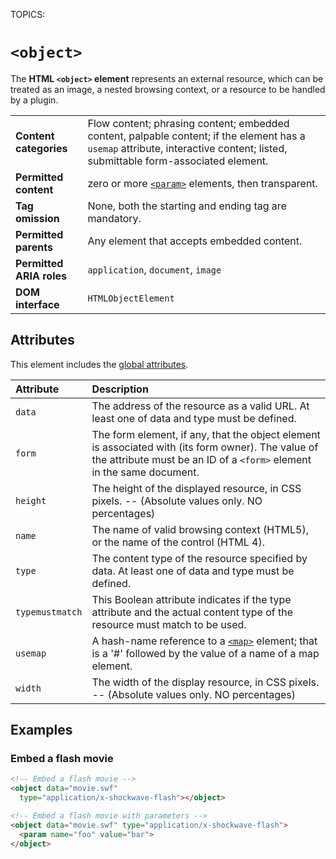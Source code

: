 TOPICS: <object>

# `<object>`

The **HTML `<object>` element** represents an external resource, which can be treated as an image,
a nested browsing context, or a resource to be handled by a plugin.

|  |  |
| :-- | :-- |
| **Content categories** | Flow content; phrasing content; embedded content, palpable content; if the element has a `usemap` attribute, interactive content; listed, submittable form-associated element.|
| **Permitted content** | zero or more [`<param>`](/en/webfrontend/<param>) elements, then transparent.|
| **Tag omission** | None, both the starting and ending tag are mandatory.|
| **Permitted parents** | Any element that accepts embedded content.|
| **Permitted ARIA roles** | `application`, `document`, `image` |
| **DOM interface** | `HTMLObjectElement` |

## Attributes

This element includes the [global attributes](/en/webfrontend/HTML_Global_Attributes).

| Attribute | Description |
| :-- | :-- |
| `data` | The address of the resource as a valid URL. At least one of data and type must be defined.
| `form` | The form element, if any, that the object element is associated with (its form owner). The value of the attribute must be an ID of a `<form>` element in the same document.
| `height` | The height of the displayed resource, in CSS pixels. -- (Absolute values only. NO percentages)
| `name` | The name of valid browsing context (HTML5), or the name of the control (HTML 4).
| `type` | The content type of the resource specified by data. At least one of data and type must be defined.
| `typemustmatch` | This Boolean attribute indicates if the type attribute and the actual content type of the resource must match to be used.
| `usemap` | A hash-name reference to a [`<map>`](/en/webfrontend/<map>) element; that is a '#' followed by the value of a name of a map element.
| `width` | The width of the display resource, in CSS pixels. -- (Absolute values only. NO percentages)

## Examples

### Embed a flash movie

```html
<!-- Embed a flash movie -->
<object data="movie.swf"
  type="application/x-shockwave-flash"></object>

<!-- Embed a flash movie with parameters -->
<object data="movie.swf" type="application/x-shockwave-flash">
  <param name="foo" value="bar">
</object>
```
